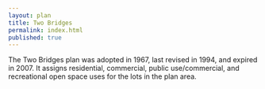```yaml
---
layout: plan
title: Two Bridges
permalink: index.html
published: true
---
```


The Two Bridges plan was adopted in 1967, last revised in 1994, and expired in 2007. It assigns residential, commercial, public use/commercial, and recreational open space uses for the lots in the plan area.